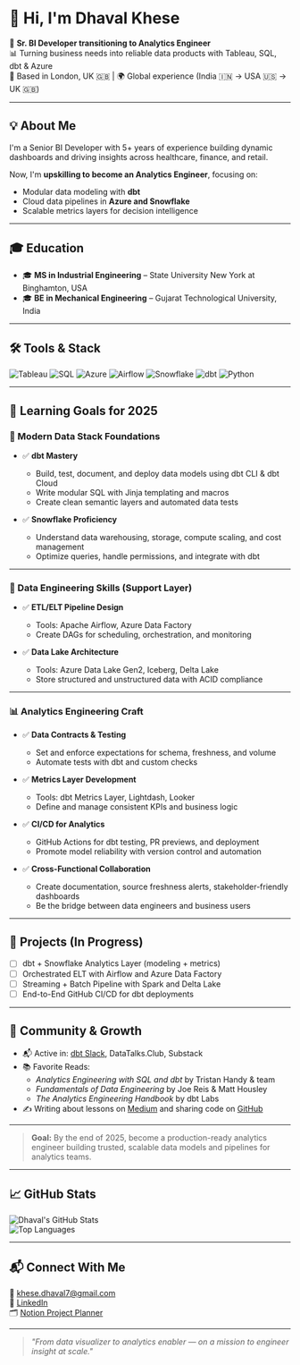 # 👋 Hi, I'm Dhaval Khese

🎯 **Sr. BI Developer transitioning to Analytics Engineer**  
📊 Turning business needs into reliable data products with Tableau, SQL, dbt & Azure  
📍 Based in London, UK 🇬🇧 | 🌍 Global experience (India 🇮🇳 → USA 🇺🇸 → UK 🇬🇧)

---

## 💡 About Me

I'm a Senior BI Developer with 5+ years of experience building dynamic dashboards and driving insights across healthcare, finance, and retail.  

Now, I'm **upskilling to become an Analytics Engineer**, focusing on:
- Modular data modeling with **dbt**
- Cloud data pipelines in **Azure and Snowflake**
- Scalable metrics layers for decision intelligence

---

## 🎓 Education

- 🎓 **MS in Industrial Engineering** – State University New York at Binghamton, USA  
- 🎓 **BE in Mechanical Engineering** – Gujarat Technological University, India  

---

## 🛠️ Tools & Stack

![Tableau](https://img.shields.io/badge/Tableau-E97627?style=for-the-badge&logo=Tableau&logoColor=white)
![SQL](https://img.shields.io/badge/SQL-4479A1?style=for-the-badge&logo=MicrosoftSQLServer&logoColor=white)
![Azure](https://img.shields.io/badge/Azure-0078D4?style=for-the-badge&logo=MicrosoftAzure&logoColor=white)
![Airflow](https://img.shields.io/badge/Apache%20Airflow-017CEE?style=for-the-badge&logo=ApacheAirflow&logoColor=white)
![Snowflake](https://img.shields.io/badge/Snowflake-56B9E9?style=for-the-badge&logo=snowflake&logoColor=white)
![dbt](https://img.shields.io/badge/dbt-F2672A?style=for-the-badge&logo=dbt&logoColor=white)
![Python](https://img.shields.io/badge/Python-306998?style=for-the-badge&logo=python&logoColor=white)

---
## 🌱 Learning Goals for 2025

### 🧱 Modern Data Stack Foundations
- ✅ **dbt Mastery**
  - Build, test, document, and deploy data models using dbt CLI & dbt Cloud
  - Write modular SQL with Jinja templating and macros
  - Create clean semantic layers and automated data tests

- ✅ **Snowflake Proficiency**
  - Understand data warehousing, storage, compute scaling, and cost management
  - Optimize queries, handle permissions, and integrate with dbt

---

### 🔧 Data Engineering Skills (Support Layer)
- ✅ **ETL/ELT Pipeline Design**
  - Tools: Apache Airflow, Azure Data Factory
  - Create DAGs for scheduling, orchestration, and monitoring

- ✅ **Data Lake Architecture**
  - Tools: Azure Data Lake Gen2, Iceberg, Delta Lake
  - Store structured and unstructured data with ACID compliance

---

### 📊 Analytics Engineering Craft
- ✅ **Data Contracts & Testing**
  - Set and enforce expectations for schema, freshness, and volume
  - Automate tests with dbt and custom checks

- ✅ **Metrics Layer Development**
  - Tools: dbt Metrics Layer, Lightdash, Looker
  - Define and manage consistent KPIs and business logic

- ✅ **CI/CD for Analytics**
  - GitHub Actions for dbt testing, PR previews, and deployment
  - Promote model reliability with version control and automation

- ✅ **Cross-Functional Collaboration**
  - Create documentation, source freshness alerts, stakeholder-friendly dashboards
  - Be the bridge between data engineers and business users

---

## 🚀 Projects (In Progress)
- [ ] dbt + Snowflake Analytics Layer (modeling + metrics)
- [ ] Orchestrated ELT with Airflow and Azure Data Factory
- [ ] Streaming + Batch Pipeline with Spark and Delta Lake
- [ ] End-to-End GitHub CI/CD for dbt deployments

---

## 🧠 Community & Growth
- 📬 Active in: [dbt Slack](https://community.getdbt.com/), DataTalks.Club, Substack
- 📚 Favorite Reads:
  - *Analytics Engineering with SQL and dbt* by Tristan Handy & team
  - *Fundamentals of Data Engineering* by Joe Reis & Matt Housley
  - *The Analytics Engineering Handbook* by dbt Labs
- ✍️ Writing about lessons on [Medium](#) and sharing code on [GitHub](#)

---

> **Goal:** By the end of 2025, become a production-ready analytics engineer building trusted, scalable data models and pipelines for analytics teams.
---


## 📈 GitHub Stats

![Dhaval's GitHub Stats](https://github-readme-stats.vercel.app/api?username=dj-7khese&show_icons=true&theme=tokyonight)  
![Top Languages](https://github-readme-stats.vercel.app/api/top-langs/?username=dj-7khese&layout=compact&theme=tokyonight)

---

## 📬 Connect With Me

📧 [khese.dhaval7@gmail.com](mailto:khese.dhaval7@gmail.com)  
🔗 [LinkedIn](https://www.linkedin.com/in/dhaval-khese/)  
🗂️ [Notion Project Planner](https://www.notion.so/Tableau-Task-PHG-1fae4352bc7e801f879af1a86d7e7e47)

---

> _"From data visualizer to analytics enabler — on a mission to engineer insight at scale."_
